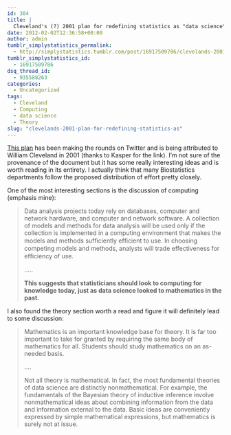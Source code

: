 ```yaml
---
id: 304
title: |
  Cleveland's (?) 2001 plan for redefining statistics as "data science"
date: 2012-02-02T12:36:58+00:00
author: admin
tumblr_simplystatistics_permalink:
  - http://simplystatistics.tumblr.com/post/16917509786/clevelands-2001-plan-for-redefining-statistics-as
tumblr_simplystatistics_id:
  - 16917509786
dsq_thread_id:
  - 935588263
categories:
  - Uncategorized
tags:
  - Cleveland
  - Computing
  - data science
  - Theory
slug: "clevelands-2001-plan-for-redefining-statistics-as"
---
```

<a href="http://cm.bell-labs.com/cm/ms/departments/sia/doc/datascience.pdf" target="_blank">This plan</a> has been making the rounds on Twitter and is being attributed to William Cleveland in 2001 (thanks to Kasper for the link). I&#8217;m not sure of the provenance of the document but it has some really interesting ideas and is worth reading in its entirety. I actually think that many Biostatistics departments follow the proposed distribution of effort pretty closely. 

One of the most interesting sections is the discussion of computing (emphasis mine): 

> Data analysis projects today rely on databases, computer and network hardware, and computer and network software. A collection of models and methods for data analysis will be used only if the collection is implemented in a computing environment that makes the models and methods sufﬁciently efﬁcient to use. In choosing competing models and methods, analysts will trade effectiveness for efﬁciency of use.
> 
> &#8230;..
> 
> **This suggests that statisticians should look to computing for knowledge today, just as data science looked to mathematics in the past.**

I also found the theory section worth a read and figure it will definitely lead to some discussion: 

> Mathematics is an important knowledge base for theory. It is far too important to take for granted by requiring the same body of mathematics for all. Students should study mathematics on an as-needed basis.
> 
> &#8230;.
> 
> Not all theory is mathematical. In fact, the most fundamental theories of data science are distinctly nonmathematical. For example, the fundamentals of the Bayesian theory of inductive inference involve nonmathematical ideas about combining information from the data and information external to the data. Basic ideas are conveniently expressed by simple mathematical expressions, but mathematics is surely not at issue. 
